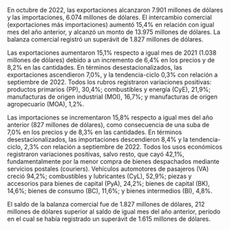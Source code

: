 
En octubre de 2022, las exportaciones alcanzaron 7.901 millones de dólares y las importaciones, 6.074 millones de dólares. El intercambio comercial (exportaciones más importaciones) aumentó 15,4% en relación con igual mes del año anterior, y alcanzó un monto de 13.975 millones de dólares. La balanza comercial registró un superávit de 1.827 millones de dólares.

Las exportaciones aumentaron 15,1% respecto a igual mes de 2021 (1.038 millones de dólares) debido a un incremento de 6,4% en los precios y de 8,2% en las cantidades. En términos desestacionalizados, las exportaciones ascendieron 7,0%, y la tendencia-ciclo 0,3% con relación a septiembre de 2022. Todos los rubros registraron variaciones positivas: productos primarios (PP), 30,4%; combustibles y  energía (CyE), 21,9%; manufacturas de origen industrial (MOI), 16,7%; y manufacturas de origen agropecuario (MOA), 1,2%.

Las importaciones se incrementaron 15,8% respecto a igual mes del año anterior (827 millones de dólares), como consecuencia de una suba de 7,0% en los precios y de 8,3% en las cantidades. En términos desestacionalizados, las importaciones descendieron 8,4% y la tendencia-ciclo, 2,3% con relación a septiembre de 2022. Todos los usos económicos registraron variaciones positivas, salvo resto, que cayó 42,1%, fundamentalmente por la menor compra de bienes despachados mediante servicios postales (couriers). Vehículos automotores de pasajeros (VA) creció 94,2%; combustibles y lubricantes (CyL), 52,9%; piezas y accesorios para bienes de capital (PyA), 24,2%; bienes de capital (BK), 14,6%; bienes de consumo (BC), 11,6%; y bienes intermedios (BI), 4,8%.

El saldo de la balanza comercial fue de 1.827 millones de dólares, 212 millones de dólares superior al saldo de igual mes del año anterior, período en el cual se había registrado un superávit de 1.615 millones de dólares.

</details>
